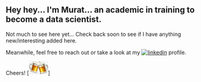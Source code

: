 
## Hey hey... I'm Murat... an academic in training to become a data scientist.

Not much to see here yet... Check back soon to see if I have anything new/interesting added here.

Meanwhile, feel free to reach out or take a look at my [<img alt="linkedin" width="25px" src="linkedin.jpg" />](https://www.linkedin.com/in/mmuratardag/) profile.

Cheers! [<img alt="cheers!" width="50px" src="cheers.jpg" />]
